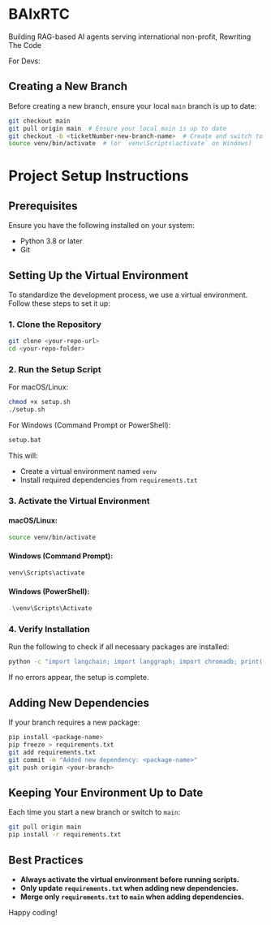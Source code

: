 # BAIxRTC
Building RAG-based AI agents serving international non-profit, Rewriting The Code

For Devs:
## Creating a New Branch
Before creating a new branch, ensure your local `main` branch is up to date:
```bash
git checkout main
git pull origin main  # Ensure your local main is up to date
git checkout -b <ticketNumber-new-branch-name>  # Create and switch to a new branch
source venv/bin/activate  # (or `venv\Scripts\activate` on Windows)
```

# Project Setup Instructions

## Prerequisites
Ensure you have the following installed on your system:
- Python 3.8 or later
- Git

## Setting Up the Virtual Environment
To standardize the development process, we use a virtual environment. Follow these steps to set it up:

### **1. Clone the Repository**
```bash
git clone <your-repo-url>
cd <your-repo-folder>
```

### **2. Run the Setup Script**
For macOS/Linux:
```bash
chmod +x setup.sh
./setup.sh
```
For Windows (Command Prompt or PowerShell):
```bat
setup.bat
```
This will:
- Create a virtual environment named `venv`
- Install required dependencies from `requirements.txt`

### **3. Activate the Virtual Environment**
#### macOS/Linux:
```bash
source venv/bin/activate
```
#### Windows (Command Prompt):
```bat
venv\Scripts\activate
```
#### Windows (PowerShell):
```powershell
.\venv\Scripts\Activate
```

### **4. Verify Installation**
Run the following to check if all necessary packages are installed:
```bash
python -c "import langchain; import langgraph; import chromadb; print('All imports work')"
```
If no errors appear, the setup is complete.

## Adding New Dependencies
If your branch requires a new package:
```bash
pip install <package-name>
pip freeze > requirements.txt
git add requirements.txt
git commit -m "Added new dependency: <package-name>"
git push origin <your-branch>
```

## Keeping Your Environment Up to Date
Each time you start a new branch or switch to `main`:
```bash
git pull origin main
pip install -r requirements.txt
```

## Best Practices
- **Always activate the virtual environment before running scripts.**
- **Only update `requirements.txt` when adding new dependencies.**
- **Merge only `requirements.txt` to `main` when adding dependencies.**

Happy coding!

